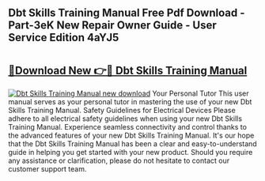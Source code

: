 ## Dbt Skills Training Manual Free Pdf Download - Part-3eK New Repair Owner Guide - User Service Edition 4aYJ5

# <h2><a href="http://bc53003.oget.top/?id=Dbt+Skills+Training+Manual">🔗Download New 👉🔴 Dbt Skills Training Manual</a></h2>

[![Dbt Skills Training Manual new download](https://i.imgur.com/5g1atiW.png)](http://bc53003.oget.top/?id=Dbt+Skills+Training+Manual)
Your Personal Tutor This user manual serves as your personal tutor in mastering the use of your new Dbt Skills Training Manual. Safety Guidelines for Electrical Devices Please adhere to all electrical safety guidelines when using your new Dbt Skills Training Manual. Experience seamless connectivity and control thanks to the advanced features of your new Dbt Skills Training Manual. It's our hope that the Dbt Skills Training Manual has been a clear and easy-to-understand guide in helping you get started with your new product. Should you require any assistance or clarification, please do not hesitate to contact our customer support team.
